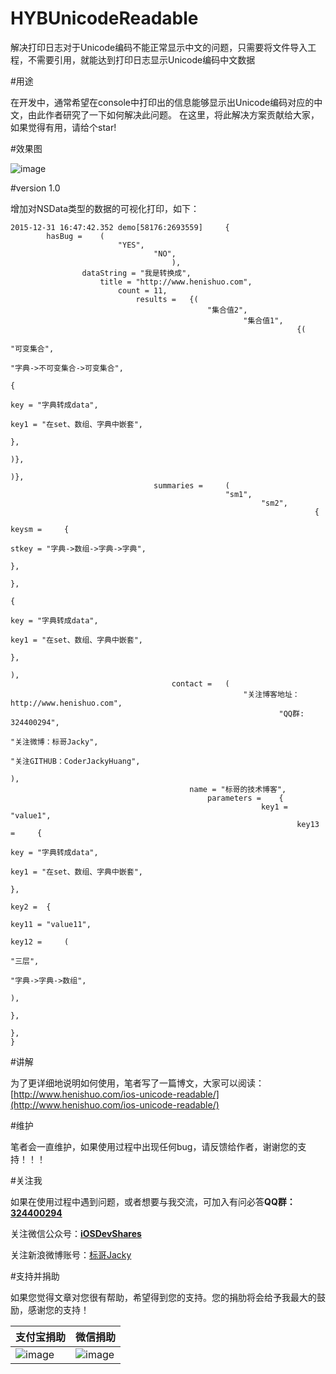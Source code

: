 # HYBUnicodeReadable
解决打印日志对于Unicode编码不能正常显示中文的问题，只需要将文件导入工程，不需要引用，就能达到打印日志显示Unicode编码中文数据

#用途

在开发中，通常希望在console中打印出的信息能够显示出Unicode编码对应的中文，由此作者研究了一下如何解决此问题。
在这里，将此解决方案贡献给大家，如果觉得有用，请给个star!

#效果图

![image](https://github.com/CoderJackyHuang/HYBUnicodeReadable/blob/master/screenshot.gif)

#version 1.0

增加对NSData类型的数据的可视化打印，如下：

```
2015-12-31 16:47:42.352 demo[58176:2693559]     {
        hasBug =    (
                        "YES",
                                "NO",
                                    ),
                dataString = "我是转换成",
                    title = "http://www.henishuo.com",
                        count = 11,
                            results =   {(
                                            "集合值2",
                                                    "集合值1",
                                                                {(
                                                                                "可变集合",
                                                                                            "字典->不可变集合->可变集合",
                                                                                                            {
                                                                                                                            key = "字典转成data",
                                                                                                                                            key1 = "在set、数组、字典中嵌套",
                                                                                                                                                        },
                                                                                                                                                                )},
                                                                    )},
                                summaries =     (
                                                "sm1",
                                                        "sm2",
                                                                    {
                                                                                keysm =     {
                                                                                                stkey = "字典->数组->字典->字典",
                                                                                                            },
                                                                                                                    },
                                                                                                                                {
                                                                                                                                            key = "字典转成data",
                                                                                                                                                        key1 = "在set、数组、字典中嵌套",
                                                                                                                                                                },
                                                                                                                                                                    ),
                                    contact =   (
                                                    "关注博客地址：http://www.henishuo.com",
                                                            "QQ群: 324400294",
                                                                    "关注微博：标哥Jacky",
                                                                            "关注GITHUB：CoderJackyHuang",
                                                                                ),
                                        name = "标哥的技术博客",
                                            parameters =    {
                                                        key1 = "value1",
                                                                key13 =     {
                                                                                key = "字典转成data",
                                                                                            key1 = "在set、数组、字典中嵌套",
                                                                                                    },
                                                                        key2 =  {
                                                                                        key11 = "value11",
                                                                                                    key12 =     (
                                                                                                                            "三层",
                                                                                                                                            "字典->字典->数组",
                                                                                                                                                        ),
                                                                                                            },
                                                                            },
}
```

#讲解

为了更详细地说明如何使用，笔者写了一篇博文，大家可以阅读：[http://www.henishuo.com/ios-unicode-readable/](http://www.henishuo.com/ios-unicode-readable/)

#维护

笔者会一直维护，如果使用过程中出现任何bug，请反馈给作者，谢谢您的支持！！！

#关注我

如果在使用过程中遇到问题，或者想要与我交流，可加入有问必答**QQ群：[324400294]()**

关注微信公众号：[**iOSDevShares**]()

关注新浪微博账号：[标哥Jacky](http://weibo.com/u/5384637337)

#支持并捐助

如果您觉得文章对您很有帮助，希望得到您的支持。您的捐肋将会给予我最大的鼓励，感谢您的支持！

支付宝捐助      | 微信捐助
------------- | -------------
![image](http://www.henishuo.com/wp-content/uploads/2015/12/alipay-e1451124478416.jpg) | ![image](http://www.henishuo.com/wp-content/uploads/2015/12/weixin.jpg)
